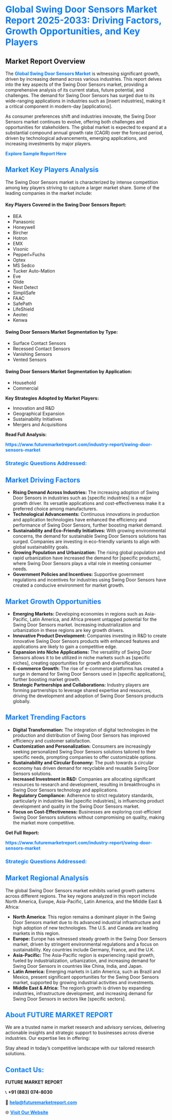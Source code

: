 <h1 style="color: #007BFF;">Global Swing Door Sensors Market Report 2025-2033: Driving Factors, Growth Opportunities, and Key Players</h1>

<section id="overview">
<h2>Market Report Overview</h2>
<p>The <a href="https://www.futuremarketreport.com/industry-report/swing-door-sensors-market" style="color: #007BFF; text-decoration: none;"><strong>Global Swing Door Sensors Market</strong></a> is witnessing significant growth, driven by increasing demand across various industries. This report delves into the key aspects of the Swing Door Sensors market, providing a comprehensive analysis of its current status, future potential, and challenges. The demand for Swing Door Sensors has surged due to its wide-ranging applications in industries such as [insert industries], making it a critical component in modern-day [applications].</p>
<p>As consumer preferences shift and industries innovate, the Swing Door Sensors market continues to evolve, offering both challenges and opportunities for stakeholders. The global market is expected to expand at a substantial compound annual growth rate (CAGR) over the forecast period, driven by technological advancements, emerging applications, and increasing investments by major players.</p>
</section>

<section id="overview">
<p><a href="https://www.futuremarketreport.com/request-sample/reportId=76713" style="color: #007BFF; text-decoration: none;"><strong>Explore Sample Report Here</strong></a></p>
</section>

<section id="key-players">
<h2 style="color: #007BFF;">Market Key Players Analysis</h2>
<p>The Swing Door Sensors market is characterized by intense competition among key players striving to capture a larger market share. Some of the leading companies in the market include:</p>
<h4>Key Players Covered in the Swing Door Sensors Report:</h4>
<ul><li>BEA</li><li>Panasonic</li><li>Honeywell</li><li>Bircher</li><li>Hotron</li><li>EMX</li><li>Visonic</li><li>Pepperl+Fuchs</li><li>Optex</li><li>MS Sedco</li><li>Tucker Auto-Mation</li><li>Eve</li><li>Olide</li><li>Nest Detect</li><li>SimpliSafe</li><li>FAAC</li><li>SafePath</li><li>LifeShield</li><li>Aeotec</li><li>Kenwa</li></ul>
<h4>Swing Door Sensors Market Segmentation by Type:</h4>
<ul><li>Surface Contact Sensors</li><li>Recessed Contact Sensors</li><li>Vanishing Sensors</li><li>Vented Sensors</li></ul>

<h4>Swing Door Sensors Market Segmentation by Application:</h4>
<ul><li>Household</li><li>Commercial</li></ul>
<p><strong>Key Strategies Adopted by Market Players:</strong></p>
<ul>
<li>Innovation and R&D</li>
<li>Geographical Expansion</li>
<li>Sustainability Initiatives</li>
<li>Mergers and Acquisitions</li>
</ul>
</section>

<section>
<p><strong>Read Full Analysis: </strong></p><a href="https://www.futuremarketreport.com/industry-report/swing-door-sensors-market" style="color: #007BFF; text-decoration: none;"><strong>https://www.futuremarketreport.com/industry-report/swing-door-sensors-market</strong></a>
<h3 style="color: #007BFF;">Strategic Questions Addressed:</h3>
</section>

<section id="driving-factors">
<h2 style="color: #007BFF;">Market Driving Factors</h2>
<ul>
<li><strong>Rising Demand Across Industries:</strong> The increasing adoption of Swing Door Sensors in industries such as [specific industries] is a major growth driver. Its versatile applications and cost-effectiveness make it a preferred choice among manufacturers.</li>
<li><strong>Technological Advancements:</strong> Continuous innovations in production and application technologies have enhanced the efficiency and performance of Swing Door Sensors, further boosting market demand.</li>
<li><strong>Sustainability and Eco-Friendly Initiatives:</strong> With growing environmental concerns, the demand for sustainable Swing Door Sensors solutions has surged. Companies are investing in eco-friendly variants to align with global sustainability goals.</li>
<li><strong>Growing Population and Urbanization:</strong> The rising global population and rapid urbanization have increased the demand for [specific products], where Swing Door Sensors plays a vital role in meeting consumer needs.</li>
<li><strong>Government Policies and Incentives:</strong> Supportive government regulations and incentives for industries using Swing Door Sensors have created a conducive environment for market growth.</li>
</ul>
</section>

<section id="growth-opportunities">
<h2 style="color: #007BFF;">Market Growth Opportunities</h2>
<ul>
<li><strong>Emerging Markets:</strong> Developing economies in regions such as Asia-Pacific, Latin America, and Africa present untapped potential for the Swing Door Sensors market. Increasing industrialization and urbanization in these regions are key growth drivers.</li>
<li><strong>Innovative Product Development:</strong> Companies investing in R&D to create innovative Swing Door Sensors products with enhanced features and applications are likely to gain a competitive edge.</li>
<li><strong>Expansion into Niche Applications:</strong> The versatility of Swing Door Sensors allows it to be utilized in niche markets such as [specific niches], creating opportunities for growth and diversification.</li>
<li><strong>E-commerce Growth:</strong> The rise of e-commerce platforms has created a surge in demand for Swing Door Sensors used in [specific applications], further boosting market growth.</li>
<li><strong>Strategic Partnerships and Collaborations:</strong> Industry players are forming partnerships to leverage shared expertise and resources, driving the development and adoption of Swing Door Sensors products globally.</li>
</ul>
</section>

<section id="trending-factors">
<h2 style="color: #007BFF;">Market Trending Factors</h2>
<ul>
<li><strong>Digital Transformation:</strong> The integration of digital technologies in the production and distribution of Swing Door Sensors has improved efficiency and customer satisfaction.</li>
<li><strong>Customization and Personalization:</strong> Consumers are increasingly seeking personalized Swing Door Sensors solutions tailored to their specific needs, prompting companies to offer customizable options.</li>
<li><strong>Sustainability and Circular Economy:</strong> The push towards a circular economy has driven demand for recyclable and reusable Swing Door Sensors solutions.</li>
<li><strong>Increased Investment in R&D:</strong> Companies are allocating significant resources to research and development, resulting in breakthroughs in Swing Door Sensors technology and applications.</li>
<li><strong>Regulatory Compliance:</strong> Adherence to strict regulatory standards, particularly in industries like [specific industries], is influencing product development and quality in the Swing Door Sensors market.</li>
<li><strong>Focus on Cost-Effectiveness:</strong> Businesses are exploring cost-efficient Swing Door Sensors solutions without compromising on quality, making the market more competitive.</li>
</ul>
</section>

<section>
<p><strong>Get Full Report: </strong></p><a href="https://www.futuremarketreport.com/industry-report/swing-door-sensors-market" style="color: #007BFF; text-decoration: none;"><strong>https://www.futuremarketreport.com/industry-report/swing-door-sensors-market</strong></a>
<h3 style="color: #007BFF;">Strategic Questions Addressed:</h3>
</section>


<section id="regional-analysis">
<h2 style="color: #007BFF;">Market Regional Analysis</h2>
<p>The global Swing Door Sensors market exhibits varied growth patterns across different regions. The key regions analyzed in this report include North America, Europe, Asia-Pacific, Latin America, and the Middle East & Africa:</p>
<ul>
<li><strong>North America:</strong> This region remains a dominant player in the Swing Door Sensors market due to its advanced industrial infrastructure and high adoption of new technologies. The U.S. and Canada are leading markets in this region.</li>
<li><strong>Europe:</strong> Europe has witnessed steady growth in the Swing Door Sensors market, driven by stringent environmental regulations and a focus on sustainability. Key countries include Germany, France, and the U.K.</li>
<li><strong>Asia-Pacific:</strong> The Asia-Pacific region is experiencing rapid growth, fueled by industrialization, urbanization, and increasing demand for Swing Door Sensors in countries like China, India, and Japan.</li>
<li><strong>Latin America:</strong> Emerging markets in Latin America, such as Brazil and Mexico, present significant opportunities for the Swing Door Sensors market, supported by growing industrial activities and investments.</li>
<li><strong>Middle East & Africa:</strong> The region’s growth is driven by expanding industries, infrastructure development, and increasing demand for Swing Door Sensors in sectors like [specific sectors].</li>
</ul>
</section>

<footer>
<h2 style="color: #007BFF;">About FUTURE MARKET REPORT</h2>
<p>We are a trusted name in market research and advisory services, delivering actionable insights and strategic support to businesses across diverse industries. Our expertise lies in offering:</p>

<p>Stay ahead in today’s competitive landscape with our tailored research solutions.</p>

<h2 style="color: #007BFF;">Contact Us:</h2>
<p><strong>FUTURE MARKET REPORT</strong></p>
<p>📞 <strong>+91 (883) 074-8030</strong></p>
<p>📧 <strong><a href="mailto:help@futuremarketreport.com" style="color: #007BFF;">help@futuremarketreport.com</a></strong></p>
<p>🌐 <strong><a href="https://www.futuremarketreport.com/" style="color: #007BFF;">Visit Our Website</a></strong></p>
</footer>